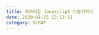```yaml
---
title: 매끄러운 Javascript 비동기처리
date: 2020-01-15 13:13:11
category: SCRAP
---
```


[공유]: https://engineering.linecorp.com/ko/blog/dont-block-the-event-loop/?fbclid=IwAR1aBvoRrQW372ATQkL3sLtFQpW3qKRQWRNYCofU36oYnng17uAPCCqMmho
